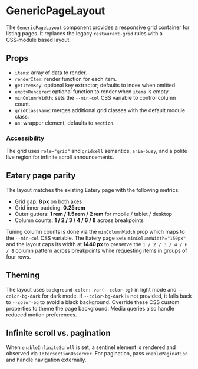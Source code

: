# GenericPageLayout

The `GenericPageLayout` component provides a responsive grid container for listing pages. It replaces the legacy `restaurant-grid` rules with a CSS‑module based layout.

## Props

- `items`: array of data to render.
- `renderItem`: render function for each item.
- `getItemKey`: optional key extractor; defaults to index when omitted.
- `emptyRenderer`: optional function to render when `items` is empty.
- `minColumnWidth`: sets the `--min-col` CSS variable to control column count.
- `gridClassName`: merges additional grid classes with the default module class.
- `as`: wrapper element, defaults to `section`.

### Accessibility

The grid uses `role="grid"` and `gridcell` semantics, `aria-busy`, and a polite live region for infinite scroll announcements.

## Eatery page parity

The layout matches the existing Eatery page with the following metrics:

- Grid gap: **8 px** on both axes
- Grid inner padding: **0.25 rem**
- Outer gutters: **1 rem / 1.5 rem / 2 rem** for mobile / tablet / desktop
- Column counts: **1 / 2 / 3 / 4 / 6 / 8** across breakpoints

Tuning column counts is done via the `minColumnWidth` prop which maps to the `--min-col` CSS variable.
The Eatery page sets `minColumnWidth="150px"` and the layout caps its width at **1440 px** to preserve the `1 / 2 / 3 / 4 / 6 / 8` column pattern across breakpoints while requesting items in groups of four rows.

## Theming

The layout uses `background-color: var(--color-bg)` in light mode and `--color-bg-dark` for dark mode. If `--color-bg-dark` is not provided, it falls back to `--color-bg` to avoid a black background. Override these CSS custom properties to theme the page background. Media queries also handle reduced motion preferences.

## Infinite scroll vs. pagination

When `enableInfiniteScroll` is set, a sentinel element is rendered and observed via `IntersectionObserver`. For pagination, pass `enablePagination` and handle navigation externally.

